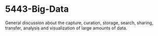 5443-Big-Data
=============

 General discussion about the capture, curation, storage, search, sharing, transfer, analysis and visualization of large amounts of data.
